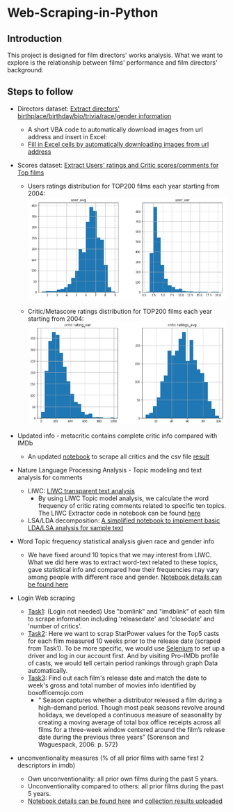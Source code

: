 # Web-Scraping-in-Python
## Introduction
This project is designed for film directors' works analysis. What we want to explore is the relationship between films' performance and film directors' background.

## Steps to follow
- Directors dataset: [Extract directors' birthplace/birthday/bio/trivia/race/gender information](https://github.com/MengyaoHuang/Web-Scraping-in-Python/blob/master/web%20scrapping.ipynb)
  - A short VBA code to automatically download images from url address and insert in Excel:
  - [Fill in Excel cells by automatically downloading images from url address](https://github.com/MengyaoHuang/Web-Scraping-in-Python/blob/master/VB%20fill%20in%20images%20through%20downloads.txt)

- Scores dataset: [Extract Users' ratings and Critic scores/comments for Top films](https://github.com/MengyaoHuang/Web-Scraping-in-Python/blob/master/score_scraping.ipynb)
  - Users ratings distribution for TOP200 films each year starting from 2004:
  ![](https://github.com/MengyaoHuang/Web-Scraping-in-Python/blob/master/Users.PNG)
  
  - Critic/Metascore ratings distribution for TOP200 films each year starting from 2004:
  ![](https://github.com/MengyaoHuang/Web-Scraping-in-Python/blob/master/Critics.PNG)
- Updated info - metacritic contains complete critic info compared with IMDb
  - An updated [notebook](https://github.com/MengyaoHuang/Web-Scraping-in-Python/blob/master/score_scraping_updated.ipynb) to scrape all critics and the csv file [result](https://github.com/MengyaoHuang/Web-Scraping-in-Python/blob/master/scraping.csv)
  
 - Nature Language Processing Analysis - Topic modeling and text analysis for comments
    - LIWC: [LIWC transparent text analysis](https://www.cs.cmu.edu/~ylataus/files/TausczikPennebaker2010.pdf)
      - By using LIWC Topic model analysis, we calculate the word frequency of critic rating comments related to specific ten topics. The LIWC Extractor code in notebook can be found [here](https://github.com/MengyaoHuang/Web-Scraping-in-Python/blob/master/LIWC%20implementation.ipynb)
    - LSA/LDA decomposition: [A simplified notebook to implement basic LDA/LSA analysis for sample text](https://github.com/MengyaoHuang/Web-Scraping-in-Python/blob/master/Topic%20model%20analysis.ipynb)
- Word Topic frequency statistical analysis given race and gender info
  - We have fixed around 10 topics that we may interest from LIWC. What we did here was to extract word-text related to these topics, gave statistical info and compared how their frequencies may vary among people with different race and gender. [Notebook details can be found here](https://github.com/MengyaoHuang/Web-Scraping-in-Python/blob/master/Word%20Topic%20frequency%20analysis.ipynb)

- Login Web scraping
  - [Task1](https://github.com/MengyaoHuang/Web-Scraping-in-Python/blob/master/Log%20in%20Task/Data_scraping_log_in_related_task_Section1_.ipynb): (Login not needed) Use "bomlink" and "imdblink" of each film to scrape information including 'releasedate' and 'closedate' and 'number of critics'. 
  - [Task2](https://github.com/MengyaoHuang/Web-Scraping-in-Python/blob/master/Log%20in%20Task/star_power_actor.ipynb): Here we want to scrap StarPower values for the Top5 casts for each film measured 10 weeks prior to the release date (scraped from Task1). To be more specific, we would use [Selenium](https://www.seleniumhq.org/) to set up a driver and log in our account first. And by visiting Pro-IMDb profile of casts, we would tell certain period rankings through graph Data automatically.
  - [Task3](https://github.com/MengyaoHuang/Web-Scraping-in-Python/blob/master/Log%20in%20Task/seasonality_score_scraping_boxOffice.ipynb): Find out each film's release date and match the date to week's gross and total number of movies info identified by boxofficemojo.com
    - " Season captures whether a distributor released a film during a high-demand period. Though most peak seasons revolve around holidays, we developed a continuous measure of seasonality by creating a moving average of total box office receipts across all films for a three-week window centered around the film’s release date during the previous three years" (Sorenson and Waguespack, 2006: p. 572)

- unconventionality measures (% of all prior films with same first 2 descriptors in imdb)
  - Own unconventionality: all prior own films during the past 5 years.
  - Unconventionality compared to others: all prior films during the past 5 years.
  - [Notebook details can be found here](https://github.com/MengyaoHuang/Web-Scraping-in-Python/blob/master/Unconventional.ipynb) and [collection results uploaded](https://github.com/MengyaoHuang/Web-Scraping-in-Python/blob/master/own%20unconventionality.csv)
